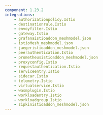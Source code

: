 ```yaml
---
component: 1.23.2
integrations:
    - authorizationpolicy.Istio
    - destinationrule.Istio
    - envoyfilter.Istio
    - gateway.Istio
    - grafanaistioaddon_meshmodel.json
    - istioMesh_meshmodel.json
    - jaegeristioaddon_meshmodel.json
    - peerauthentication.Istio
    - prometheusistioaddon_meshmodel.json
    - proxyconfig.Istio
    - requestauthentication.Istio
    - serviceentry.Istio
    - sidecar.Istio
    - telemetry.Istio
    - virtualservice.Istio
    - wasmplugin.Istio
    - workloadentry.Istio
    - workloadgroup.Istio
    - zipkinistioaddon_meshmodel.json
---
```


